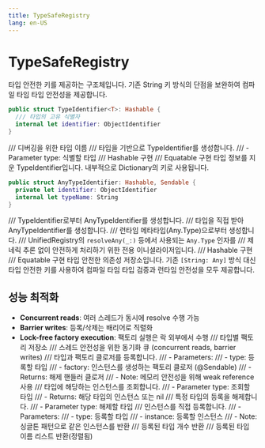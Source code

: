 ```yaml
---
title: TypeSafeRegistry
lang: en-US
---
```


# TypeSafeRegistry

타입 안전한 키를 제공하는 구조체입니다.
기존 String 키 방식의 단점을 보완하여 컴파일 타임 타입 안전성을 제공합니다.

```swift
public struct TypeIdentifier<T>: Hashable {
  /// 타입의 고유 식별자
  internal let identifier: ObjectIdentifier
}
```

  /// 디버깅을 위한 타입 이름
  /// 타입을 기반으로 TypeIdentifier를 생성합니다.
  /// - Parameter type: 식별할 타입
  /// Hashable 구현
  /// Equatable 구현
타입 정보를 지운 TypeIdentifier입니다.
내부적으로 Dictionary의 키로 사용됩니다.

```swift
public struct AnyTypeIdentifier: Hashable, Sendable {
  private let identifier: ObjectIdentifier
  internal let typeName: String
}
```

  /// TypeIdentifier로부터 AnyTypeIdentifier를 생성합니다.
  /// 타입을 직접 받아 AnyTypeIdentifier를 생성합니다.
  /// 런타임 메타타입(Any.Type)으로부터 생성합니다.
  /// UnifiedRegistry의 `resolveAny(_:)` 등에서 사용되는 `Any.Type` 인자를
  /// 제네릭 추론 없이 안전하게 처리하기 위한 전용 이니셜라이저입니다.
  /// Hashable 구현
  /// Equatable 구현
타입 안전한 의존성 저장소입니다.
기존 `[String: Any]` 방식 대신 타입 안전한 키를 사용하여
컴파일 타임 타입 검증과 런타임 안전성을 모두 제공합니다.
## 성능 최적화
- **Concurrent reads**: 여러 스레드가 동시에 resolve 수행 가능
- **Barrier writes**: 등록/삭제는 배리어로 직렬화
- **Lock-free factory execution**: 팩토리 실행은 락 외부에서 수행
  /// 타입별 팩토리 저장소
  /// 스레드 안전성을 위한 동기화 큐 (concurrent reads, barrier writes)
  /// 타입과 팩토리 클로저를 등록합니다.
  /// - Parameters:
  ///   - type: 등록할 타입
  ///   - factory: 인스턴스를 생성하는 팩토리 클로저 (@Sendable)
  /// - Returns: 해제 핸들러 클로저
  /// - Note: 메모리 안전성을 위해 weak reference 사용
  /// 타입에 해당하는 인스턴스를 조회합니다.
  /// - Parameter type: 조회할 타입
  /// - Returns: 해당 타입의 인스턴스 또는 nil
  /// 특정 타입의 등록을 해제합니다.
  /// - Parameter type: 해제할 타입
  /// 인스턴스를 직접 등록합니다.
  /// - Parameters:
  ///   - type: 등록할 타입
  ///   - instance: 등록할 인스턴스
  /// - Note: 싱글톤 패턴으로 같은 인스턴스를 반환
  /// 등록된 타입 개수 반환
  /// 등록된 타입 이름 리스트 반환(정렬됨)
